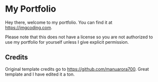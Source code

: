 # My Portfolio

Hey there, welcome to my portfolio. You can find it at https://jmgcoding.com.

Please note that this does not have a license so you are not authorized to use my portfolio for yourself unless I give explicit permission.

## Credits

Original template credits go to https://github.com/manuarora700. Great template and I have edited it a ton.